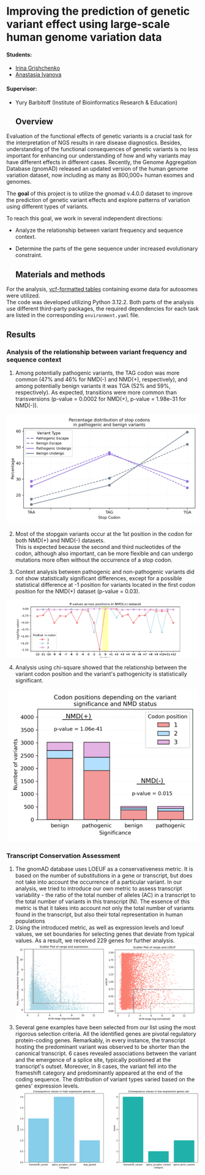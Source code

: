 # Improving the prediction of genetic variant effect using large-scale human genome variation data  

  #### Students:
  * [Irina Grishchenko](https://github.com/grishchenkoira)   
  * [Anastasia Ivanova](https://github.com/nastasia-iv/)    
  #### Supervisor:
* Yury Barbitoff (Institute of Bioinformatics Research & Education)  

  ## Overview
Evaluation of the functional effects of genetic variants is a crucial task for the interpretation of NGS results in rare disease diagnostics. Besides, understanding of the functional consequences of genetic variants is no less important for enhancing our understanding of how and why variants may have different effects in different cases. Recently, the Genome Aggregation Database (gnomAD) released an updated version of the human genome variation dataset, now including as many as 800,000+ human exomes and genomes.  
  
The **goal** of this project is to utilize the gnomad v.4.0.0 dataset to improve the prediction of genetic variant effects and explore patterns of variation using different types of variants.  
   
To reach this goal, we work in several independent directions:  
* Analyze the relationship between variant frequency and sequence context.  
* Determine the parts of the gene sequence under increased evolutionary constraint.

  ## Materials and methods
For the analysis, [vcf-formatted tables](https://gnomad.broadinstitute.org/downloads#v4) containing exome data for autosomes were utilized.  
The code was developed utilizing Python 3.12.2. Both parts of the analysis use different third-party packages, the required dependencies for each task are listed in the corresponding `environment.yaml` file.

  ## Results
### Analysis of the relationship between variant frequency and sequence context    
  
1. Among potentially pathogenic variants, the TAG codon was more common (47% and 46% for NMD(-) and NMD(+), respectively), and among potentially benign variants it was TGA (52% and 59%, respectively). As expected,  transitions were more common than transversions (p-value = 0.0002  for NMD(+), p-value = 1.98e-31  for NMD(-)).  
<p align="center">
  <img src="context_analysis/images/combined_line_plot_stops_distr.png" alt="combined_line_plot" style="width:600px;">
</p>
 
2.  Most of the stopgain variants occur at the 1st position in the codon for both NMD(+) and NMD(-) datasets.  
   This is expected because the second and third nucleotides of the codon, although also important, can be more flexible and can undergo mutations more often without the occurrence of a stop codon.  
  
3.  Context analysis between pathogenic and non-pathogenic variants did not show statistically significant differences, except for a possible statistical difference at -1 position for variants located in the first codon position for the NMD(+) dataset (p-value = 0.03).
<p align="center">
  <img src="context_analysis/images/p_values_nmd_undergo_plot.png" alt="final_plot">
</p>
  
4.  Analysis using chi-square showed that the relationship between the variant codon position and the variant's pathogenicity is statistically significant.  
<p align="center">
  <img src="context_analysis/images/final_plot.png" alt="final_plot" style="width:500px;">
</p>
  
### Transcript Conservation Assessment
1. The gnomAD database uses LOEUF as a conservativeness metric. It is based on the number of substitutions in a gene or transcript, but does not take into account the occurrence of a particular variant. In our analysis, we tried to introduce our own metric to assess transcript variability - the ratio of the total number of alleles (AC) in a transcript to the total number of variants in this transcript (N). The essence of this metric is that it takes into account not only the total number of variants found in the transcript, but also their total representation in human populations
2. Using the introduced metric, as well as expression levels and loeuf values, we set boundaries for selecting genes that deviate from typical values. As a result, we received 229 genes for further analysis.
   ![genes](transcript_conservativity/data/plots/gene_selection.png)
3. Several gene examples have been selected  from our list using the most rigorous selection criteria. All the identified genes are pivotal regulatory protein-coding genes. Remarkably, in every instance, the transcript hosting the predominant variant was observed to be shorter than the canonical transcript. 6 cases revealed associations between the variant and the emergence of a splice site, typically positioned at the transcript's outset. Moreover, in 8 cases, the variant fell into the frameshift category and predominantly appeared at the end of the coding sequence. The distribution of variant types varied based on the genes' expression levels.
   ![genes_example](transcript_conservativity/data/plots/consequence_example_genes.png)
